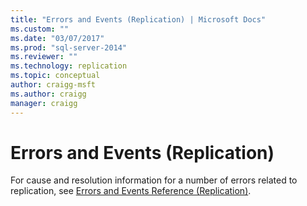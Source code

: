 ```yaml
---
title: "Errors and Events (Replication) | Microsoft Docs"
ms.custom: ""
ms.date: "03/07/2017"
ms.prod: "sql-server-2014"
ms.reviewer: ""
ms.technology: replication
ms.topic: conceptual
author: craigg-msft
ms.author: craigg
manager: craigg
---
```

# Errors and Events (Replication)
  For cause and resolution information for a number of errors related to replication, see [Errors and Events Reference (Replication)](../errors-and-events-reference-replication.md).  
  
